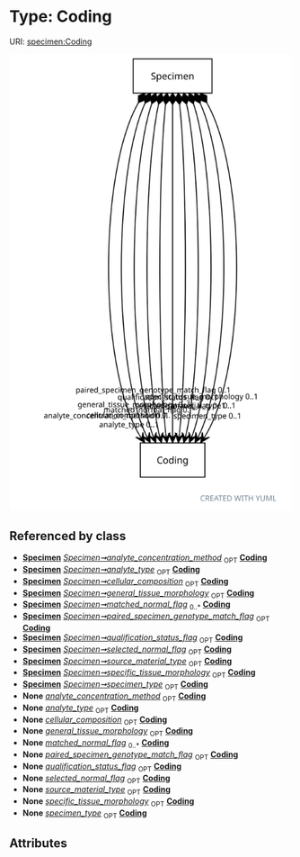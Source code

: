 
# Type: Coding




URI: [specimen:Coding](https://ccdh.org/specimen/Coding)


![img](images/Coding.svg)

## Referenced by class

 *  **[Specimen](Specimen.md)** *[Specimen➞analyte_concentration_method](Specimen_analyte_concentration_method.md)*  <sub>OPT</sub>  **[Coding](Coding.md)**
 *  **[Specimen](Specimen.md)** *[Specimen➞analyte_type](Specimen_analyte_type.md)*  <sub>OPT</sub>  **[Coding](Coding.md)**
 *  **[Specimen](Specimen.md)** *[Specimen➞cellular_composition](Specimen_cellular_composition.md)*  <sub>OPT</sub>  **[Coding](Coding.md)**
 *  **[Specimen](Specimen.md)** *[Specimen➞general_tissue_morphology](Specimen_general_tissue_morphology.md)*  <sub>OPT</sub>  **[Coding](Coding.md)**
 *  **[Specimen](Specimen.md)** *[Specimen➞matched_normal_flag](Specimen_matched_normal_flag.md)*  <sub>0..*</sub>  **[Coding](Coding.md)**
 *  **[Specimen](Specimen.md)** *[Specimen➞paired_specimen_genotype_match_flag](Specimen_paired_specimen_genotype_match_flag.md)*  <sub>OPT</sub>  **[Coding](Coding.md)**
 *  **[Specimen](Specimen.md)** *[Specimen➞qualification_status_flag](Specimen_qualification_status_flag.md)*  <sub>OPT</sub>  **[Coding](Coding.md)**
 *  **[Specimen](Specimen.md)** *[Specimen➞selected_normal_flag](Specimen_selected_normal_flag.md)*  <sub>OPT</sub>  **[Coding](Coding.md)**
 *  **[Specimen](Specimen.md)** *[Specimen➞source_material_type](Specimen_source_material_type.md)*  <sub>OPT</sub>  **[Coding](Coding.md)**
 *  **[Specimen](Specimen.md)** *[Specimen➞specific_tissue_morphology](Specimen_specific_tissue_morphology.md)*  <sub>OPT</sub>  **[Coding](Coding.md)**
 *  **[Specimen](Specimen.md)** *[Specimen➞specimen_type](Specimen_specimen_type.md)*  <sub>OPT</sub>  **[Coding](Coding.md)**
 *  **None** *[analyte_concentration_method](analyte_concentration_method.md)*  <sub>OPT</sub>  **[Coding](Coding.md)**
 *  **None** *[analyte_type](analyte_type.md)*  <sub>OPT</sub>  **[Coding](Coding.md)**
 *  **None** *[cellular_composition](cellular_composition.md)*  <sub>OPT</sub>  **[Coding](Coding.md)**
 *  **None** *[general_tissue_morphology](general_tissue_morphology.md)*  <sub>OPT</sub>  **[Coding](Coding.md)**
 *  **None** *[matched_normal_flag](matched_normal_flag.md)*  <sub>0..*</sub>  **[Coding](Coding.md)**
 *  **None** *[paired_specimen_genotype_match_flag](paired_specimen_genotype_match_flag.md)*  <sub>OPT</sub>  **[Coding](Coding.md)**
 *  **None** *[qualification_status_flag](qualification_status_flag.md)*  <sub>OPT</sub>  **[Coding](Coding.md)**
 *  **None** *[selected_normal_flag](selected_normal_flag.md)*  <sub>OPT</sub>  **[Coding](Coding.md)**
 *  **None** *[source_material_type](source_material_type.md)*  <sub>OPT</sub>  **[Coding](Coding.md)**
 *  **None** *[specific_tissue_morphology](specific_tissue_morphology.md)*  <sub>OPT</sub>  **[Coding](Coding.md)**
 *  **None** *[specimen_type](specimen_type.md)*  <sub>OPT</sub>  **[Coding](Coding.md)**

## Attributes

